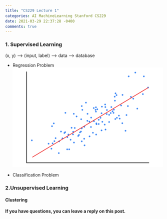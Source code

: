```yaml
---
title: "CS229 Lecture 1"
categories: AI MachineLearning Stanford CS229
date: 2021-03-29 22:37:28 -0400
comments: true
---
```


### 1. Supervised Learning
(x, y) --> (input, label) --> data --> database

- Regression Problem  
![linear regression](/images/linear_regression.png)

- Classification Problem

### 2.Unsupervised Learning
#### Clustering

#### If you have questions, you can leave a reply on this post.
